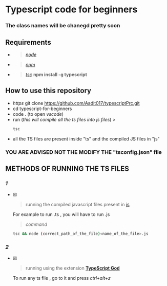 # **Typescript code for beginners**
### The class names will be chanegd pretty soon 

## Requirements 
- > [_node_](https://nodejs.org/en/download/) 
- > [_npm_](https://www.npmjs.com/get-npm)
- > [_tsc_](https://www.npmjs.com/package/typescript) **npm install -g typescript** 

## How to use this repository 
- _https_ git clone https://github.com/Aadit017/typescriptPrc.git
- cd typescript-for-beginners
- code . (to open _vscode_)
- run (_this will compile all the ts files into js files_) >
  ```bash
  tsc  
  ```
- all the TS files are present inside "ts" and the compiled JS files in "js"  
### **YOU ARE ADVISED NOT THE MODIFY THE "tsconfig.json" file**

## **METHODS OF RUNNING THE TS FILES** 

### _1_
- [x] 
  > running the compiled javascript files present in [js](https://github.com/Aadit017/typescript-for-beginners/tree/Friendly_Branch/js) 

  For example to run <name>.ts , you will have to run <name>.js
  > _command_
  ```bash 
  tsc && node (correct_path_of_the_file)<name_of_the_file>.js
  ```
### _2_
- [x] 
  > running using the extension [**TypeScript God**](https://marketplace.visualstudio.com/items?itemName=basarat.god#:~:text=Raises%20the%20level%20of%20tooling,to%20make%20VSCode%20the%20bestest.)

  To run any ts file , go to it and press _ctrl+alt+z_

  
